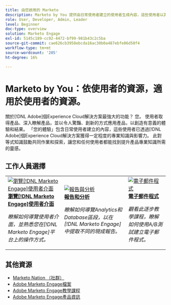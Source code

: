 ```yaml
---
title: 由您啟用的 Marketo
description: Marketo by You 提供由日常使用者建立的使用者生成內容，這些使用者以其具備的 Adobe Marketo 知識取得專業等級和影響力。
role: User, Developer, Admin, Leader
level: Beginner
doc-type: overview
solution: Marketo Engage
exl-id: 5145c189-cc92-4472-bf99-981b43c2c5ba
source-git-commit: cae626cb3958ebcda16ac30b0a487ebfe06d50f4
workflow-type: tm+mt
source-wordcount: '205'
ht-degree: 16%

---
```


# Marketo by You：依使用者的資源，適用於使用者的資源。

關於[!DNL Adobe]個Experience Cloud解決方案最強大的功能？ 您。 使用者取得產品、深入瞭解產品，並以令人驚豔、創新的方式應用產品，以創造有意義的體驗和結果。 「您的體驗」包含日常使用者建立的內容，這些使用者已透過[!DNL Adobe]個Experience Cloud解決方案獲得一定程度的專業知識與影響力。 此對等式知識鼓勵共同作業和探索，讓您和任何使用者都能找到提升產品專業知識所需的靈感。

<div id="recs-overview-body-1"></div>
<div id="recs-overview-body-2"></div>
<div id="recs-overview-body-3"></div>
<div id="recs-overview-body-4"></div>
<div id="recs-overview-body-5"></div>
<div id="recs-overview-body-6"></div>

<div id="staff-picks-section">

## 工作人員選擇

<table>
<tr>
  <td>
    <a href="/help/marketo/fundamentals/ui-navigation.md">
      <img alt="瀏覽[!DNL Marketo Engage]使用者介面" src="https://video.tv.adobe.com/v/3419131?format=jpeg" />
    </a>
    <div>
      <a href="/help/marketo/fundamentals/ui-navigation.md">
    <strong>瀏覽[!DNL Marketo Engage]使用者介面</strong>
    </a>
    </div>
    <p>
    <em>瞭解如何導覽使用者介面，並熟悉您在[!DNL Marketo Engage]平台上的操作方式。</em>
    <p>
  </td>
  <td>
    <a href="/help/marketo/reporting/reporting-and-analytics.md">
      <img alt="報告與分析" src="https://video.tv.adobe.com/v/3419295?format=jpeg" />
    </a>
    <div>
      <a href="/help/marketo/reporting/reporting-and-analytics.md">
    <strong>報告和分析</strong>
    </a>
    </div>
    <p>
    <em>瞭解如何導覽Analytics和Database區段，以在[!DNL Marketo Engage]中提取不同的現成報告。</em>
    <p>
  </td>
  <td>
    <a href="/help/marketo/programs/email-programs.md">
      <img alt="電子郵件程式" src="https://video.tv.adobe.com/v/3419440?format=jpeg" />
    </a>
    <div>
      <a href="/help/marketo/programs/email-programs.md">
    <strong>電子郵件程式</strong>
    </a>
    </div>
    <p>
    <em>觀看此逐步教學課程，瞭解如何使用A/B測試建立電子郵件程式。</em>
    <p>
  </td>
</tr>
</table>

</div>

## 其他資源

* [Marketo Nation （社群）](https://nation.marketo.com/)
* [Adobe Marketo Engage檔案](https://experienceleague.adobe.com/docs/marketo-engage.html)
* [Adobe Marketo Engage教學課程](https://experienceleague.adobe.com/docs/marketo-learn/tutorials/overview.html)
* [Adobe Marketo Engage產品資訊](https://business.adobe.com/products/marketo/adobe-marketo.html)
